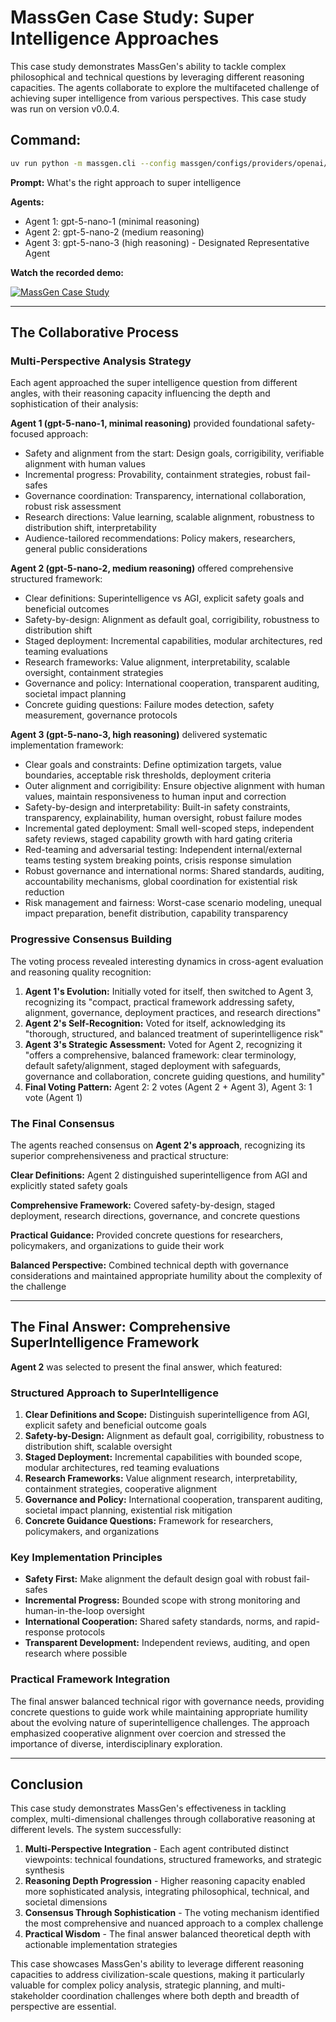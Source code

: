 # MassGen Case Study: Super Intelligence Approaches

This case study demonstrates MassGen's ability to tackle complex philosophical and technical questions by leveraging different reasoning capacities. The agents collaborate to explore the multifaceted challenge of achieving super intelligence from various perspectives. This case study was run on version v0.0.4.

## Command:
```bash
uv run python -m massgen.cli --config massgen/configs/providers/openai/gpt5_nano.yaml "What's the right approach to super intelligence"
```

**Prompt:** What's the right approach to super intelligence

**Agents:**
* Agent 1: gpt-5-nano-1 (minimal reasoning)
* Agent 2: gpt-5-nano-2 (medium reasoning)  
* Agent 3: gpt-5-nano-3 (high reasoning) - Designated Representative Agent

**Watch the recorded demo:**

[![MassGen Case Study](https://img.youtube.com/vi/ZLQ7b096hEU/0.jpg)](https://www.youtube.com/watch?v=ZLQ7b096hEU)

---

## The Collaborative Process

### Multi-Perspective Analysis Strategy
Each agent approached the super intelligence question from different angles, with their reasoning capacity influencing the depth and sophistication of their analysis:

**Agent 1 (gpt-5-nano-1, minimal reasoning)** provided foundational safety-focused approach:
- Safety and alignment from the start: Design goals, corrigibility, verifiable alignment with human values
- Incremental progress: Provability, containment strategies, robust fail-safes
- Governance coordination: Transparency, international collaboration, robust risk assessment
- Research directions: Value learning, scalable alignment, robustness to distribution shift, interpretability
- Audience-tailored recommendations: Policy makers, researchers, general public considerations

**Agent 2 (gpt-5-nano-2, medium reasoning)** offered comprehensive structured framework:
- Clear definitions: Superintelligence vs AGI, explicit safety goals and beneficial outcomes
- Safety-by-design: Alignment as default goal, corrigibility, robustness to distribution shift
- Staged deployment: Incremental capabilities, modular architectures, red teaming evaluations
- Research frameworks: Value alignment, interpretability, scalable oversight, containment strategies
- Governance and policy: International cooperation, transparent auditing, societal impact planning
- Concrete guiding questions: Failure modes detection, safety measurement, governance protocols

**Agent 3 (gpt-5-nano-3, high reasoning)** delivered systematic implementation framework:
- Clear goals and constraints: Define optimization targets, value boundaries, acceptable risk thresholds, deployment criteria
- Outer alignment and corrigibility: Ensure objective alignment with human values, maintain responsiveness to human input and correction
- Safety-by-design and interpretability: Built-in safety constraints, transparency, explainability, human oversight, robust failure modes
- Incremental gated deployment: Small well-scoped steps, independent safety reviews, staged capability growth with hard gating criteria
- Red-teaming and adversarial testing: Independent internal/external teams testing system breaking points, crisis response simulation
- Robust governance and international norms: Shared standards, auditing, accountability mechanisms, global coordination for existential risk reduction
- Risk management and fairness: Worst-case scenario modeling, unequal impact preparation, benefit distribution, capability transparency

### Progressive Consensus Building
The voting process revealed interesting dynamics in cross-agent evaluation and reasoning quality recognition:

1. **Agent 1's Evolution:** Initially voted for itself, then switched to Agent 3, recognizing its "compact, practical framework addressing safety, alignment, governance, deployment practices, and research directions"
2. **Agent 2's Self-Recognition:** Voted for itself, acknowledging its "thorough, structured, and balanced treatment of superintelligence risk" 
3. **Agent 3's Strategic Assessment:** Voted for Agent 2, recognizing it "offers a comprehensive, balanced framework: clear terminology, default safety/alignment, staged deployment with safeguards, governance and collaboration, concrete guiding questions, and humility"
4. **Final Voting Pattern:** Agent 2: 2 votes (Agent 2 + Agent 3), Agent 3: 1 vote (Agent 1)

### The Final Consensus
The agents reached consensus on **Agent 2's approach**, recognizing its superior comprehensiveness and practical structure:

**Clear Definitions:** Agent 2 distinguished superintelligence from AGI and explicitly stated safety goals

**Comprehensive Framework:** Covered safety-by-design, staged deployment, research directions, governance, and concrete questions

**Practical Guidance:** Provided concrete questions for researchers, policymakers, and organizations to guide their work

**Balanced Perspective:** Combined technical depth with governance considerations and maintained appropriate humility about the complexity of the challenge

---

## The Final Answer: Comprehensive SuperIntelligence Framework

**Agent 2** was selected to present the final answer, which featured:

### Structured Approach to SuperIntelligence
1. **Clear Definitions and Scope:** Distinguish superintelligence from AGI, explicit safety and beneficial outcome goals
2. **Safety-by-Design:** Alignment as default goal, corrigibility, robustness to distribution shift, scalable oversight
3. **Staged Deployment:** Incremental capabilities with bounded scope, modular architectures, red teaming evaluations
4. **Research Frameworks:** Value alignment research, interpretability, containment strategies, cooperative alignment
5. **Governance and Policy:** International cooperation, transparent auditing, societal impact planning, existential risk mitigation
6. **Concrete Guidance Questions:** Framework for researchers, policymakers, and organizations

### Key Implementation Principles
- **Safety First:** Make alignment the default design goal with robust fail-safes
- **Incremental Progress:** Bounded scope with strong monitoring and human-in-the-loop oversight
- **International Cooperation:** Shared safety standards, norms, and rapid-response protocols
- **Transparent Development:** Independent reviews, auditing, and open research where possible

### Practical Framework Integration
The final answer balanced technical rigor with governance needs, providing concrete questions to guide work while maintaining appropriate humility about the evolving nature of superintelligence challenges. The approach emphasized cooperative alignment over coercion and stressed the importance of diverse, interdisciplinary exploration.

---

## Conclusion

This case study demonstrates MassGen's effectiveness in tackling complex, multi-dimensional challenges through collaborative reasoning at different levels. The system successfully:

1. **Multi-Perspective Integration** - Each agent contributed distinct viewpoints: technical foundations, structured frameworks, and strategic synthesis
2. **Reasoning Depth Progression** - Higher reasoning capacity enabled more sophisticated analysis, integrating philosophical, technical, and societal dimensions
3. **Consensus Through Sophistication** - The voting mechanism identified the most comprehensive and nuanced approach to a complex challenge
4. **Practical Wisdom** - The final answer balanced theoretical depth with actionable implementation strategies

This case showcases MassGen's ability to leverage different reasoning capacities to address civilization-scale questions, making it particularly valuable for complex policy analysis, strategic planning, and multi-stakeholder coordination challenges where both depth and breadth of perspective are essential.
